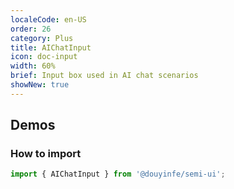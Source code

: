 ```yaml
---
localeCode: en-US
order: 26
category: Plus
title: AIChatInput
icon: doc-input
width: 60%
brief: Input box used in AI chat scenarios
showNew: true
---
```


## Demos

### How to import

```jsx import
import { AIChatInput } from '@douyinfe/semi-ui';
```

<!-- todo -->